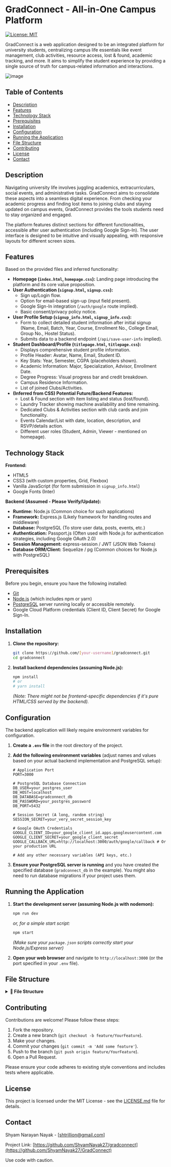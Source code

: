 # GradConnect - All-in-One Campus Platform

[![License: MIT](https://img.shields.io/badge/License-MIT-yellow.svg)](https://opensource.org/licenses/MIT) 

GradConnect is a web application designed to be an integrated platform for university students, centralizing campus life essentials like event management, club activities, resource access, lost & found, academic tracking, and more. It aims to simplify the student experience by providing a single source of truth for campus-related information and interactions.

![image](https://github.com/user-attachments/assets/7a29c7ee-ae0f-4175-9137-82a023a2f408)


## Table of Contents

*   [Description](#description)
*   [Features](#features)
*   [Technology Stack](#technology-stack)
*   [Prerequisites](#prerequisites)
*   [Installation](#installation)
*   [Configuration](#configuration)
*   [Running the Application](#running-the-application)
*   [File Structure](#file-structure)
*   [Contributing](#contributing)
*   [License](#license)
*   [Contact](#contact)

## Description

Navigating university life involves juggling academics, extracurriculars, social events, and administrative tasks. GradConnect aims to consolidate these aspects into a seamless digital experience. From checking your academic progress and finding lost items to joining clubs and staying updated on campus events, GradConnect provides the tools students need to stay organized and engaged.

The platform features distinct sections for different functionalities, accessible after user authentication (including Google Sign-In). The user interface is designed to be intuitive and visually appealing, with responsive layouts for different screen sizes.

## Features

Based on the provided files and inferred functionality:

*   **Homepage (`index.html`, `homepage.css`):** Landing page introducing the platform and its core value proposition.
*   **User Authentication (`signup.html`, `signup.css`):**
    *   Sign up/Login flow.
    *   Option for email-based sign-up (input field present).
    *   Google Sign-In integration (`/auth/google` route implied).
    *   Basic consent/privacy policy notice.
*   **User Profile Setup (`signup_info.html`, `signup_info.css`):**
    *   Form to collect detailed student information after initial signup (Name, Email, Batch, Year, Course, Enrollment No., College Email, Group No., Hostel Status).
    *   Submits data to a backend endpoint (`/api/save-user-info` implied).
*   **Student Dashboard/Profile (`titlepage.html`, `titlepage.css`):**
    *   Displays comprehensive student profile information.
    *   Profile Header: Avatar, Name, Email, Student ID.
    *   Key Stats: Year, Semester, CGPA (placeholders shown).
    *   Academic Information: Major, Specialization, Advisor, Enrollment Date.
    *   Degree Progress: Visual progress bar and credit breakdown.
    *   Campus Residence Information.
    *   List of joined Clubs/Activities.
*   **(Inferred from CSS) Potential Future/Backend Features:**
    *   Lost & Found section with item listing and status (lost/found).
    *   Laundry Tracker showing machine availability and time remaining.
    *   Dedicated Clubs & Activities section with club cards and join functionality.
    *   Events Calendar/List with date, location, description, and RSVP/details action.
    *   Different user roles (Student, Admin, Viewer - mentioned on homepage).

## Technology Stack

**Frontend:**

*   HTML5
*   CSS3 (with custom properties, Grid, Flexbox)
*   Vanilla JavaScript (for form submission in `signup_info.html`)
*   Google Fonts (Inter)

**Backend (Assumed - Please Verify/Update):**

*   **Runtime:** Node.js (Common choice for such applications)
*   **Framework:** Express.js (Likely framework for handling routes and middleware)
*   **Database:** PostgreSQL (To store user data, posts, events, etc.)
*   **Authentication:** Passport.js (Often used with Node.js for authentication strategies, including Google OAuth 2.0)
*   **Session Management:** express-session / JWT (JSON Web Tokens)
*   **Database ORM/Client:** Sequelize / pg (Common choices for Node.js with PostgreSQL)

## Prerequisites

Before you begin, ensure you have the following installed:

*   [Git](https://git-scm.com/)
*   [Node.js](https://nodejs.org/) (which includes npm or yarn)
*   [PostgreSQL](https://www.postgresql.org/) server running locally or accessible remotely.
*   Google Cloud Platform credentials (Client ID, Client Secret) for Google Sign-In.

## Installation

1.  **Clone the repository:**
    ```bash
    git clone https://github.com/[your-username]/gradconnect.git
    cd gradconnect
    ```

2.  **Install backend dependencies (assuming Node.js):**
    ```bash
    npm install
    # or
    # yarn install
    ```
    *(Note: There might not be frontend-specific dependencies if it's pure HTML/CSS served by the backend).*

## Configuration

The backend application will likely require environment variables for configuration.

1.  **Create a `.env` file** in the root directory of the project.
2.  **Add the following environment variables** (adjust names and values based on your actual backend implementation and PostgreSQL setup):

    ```dotenv
    # Application Port
    PORT=3000

    # PostgreSQL Database Connection
    DB_USER=your_postgres_user
    DB_HOST=localhost
    DB_DATABASE=gradconnect_db
    DB_PASSWORD=your_postgres_password
    DB_PORT=5432

    # Session Secret (A long, random string)
    SESSION_SECRET=your_very_secret_session_key

    # Google OAuth Credentials
    GOOGLE_CLIENT_ID=your_google_client_id.apps.googleusercontent.com
    GOOGLE_CLIENT_SECRET=your_google_client_secret
    GOOGLE_CALLBACK_URL=http://localhost:3000/auth/google/callback # Or your production URL

    # Add any other necessary variables (API keys, etc.)
    ```

3.  **Ensure your PostgreSQL server is running** and you have created the specified database (`gradconnect_db` in the example). You might also need to run database migrations if your project uses them.

## Running the Application

1.  **Start the development server (assuming Node.js with nodemon):**
    ```bash
    npm run dev
    ```
    *or, for a simple start script:*
    ```bash
    npm start
    ```
    *(Make sure your `package.json` scripts correctly start your Node.js/Express server)*

2.  **Open your web browser** and navigate to `http://localhost:3000` (or the port specified in your `.env` file).

## File Structure

<details> <summary><strong>📁 File Structure</strong></summary>
gradconnect/
├── public/                     
│   ├── images/                 
│   ├── homepage.css
│   ├── index.html
│   ├── signup_draft.css
│   ├── signup_info.css
│   ├── signup_info.html
│   ├── signup.css
│   ├── signup.html
│   ├── titlepage.css
│   └── titlepage.html
├── routes/                     
│   └── auth.js
├── .env                       
├── .gitignore                  
├── db.js                      
├── server.js                   
├── package.json                
├── package-lock.json           
├── README.md                  
└── LICENSE                    
</details>


## Contributing

Contributions are welcome! Please follow these steps:

1.  Fork the repository.
2.  Create a new branch (`git checkout -b feature/YourFeature`).
3.  Make your changes.
4.  Commit your changes (`git commit -m 'Add some feature'`).
5.  Push to the branch (`git push origin feature/YourFeature`).
6.  Open a Pull Request.

Please ensure your code adheres to existing style conventions and includes tests where applicable.

## License

This project is licensed under the MIT License - see the [LICENSE.md](LICENSE.md) file for details. 

## Contact

Shyam Narayan Nayak - [shtrillion@gmail.com]

Project Link: [https://github.com/ShyamNayak27/gradconnect](https://github.com/ShyamNayak27/GradConnect)

Use code with caution.
